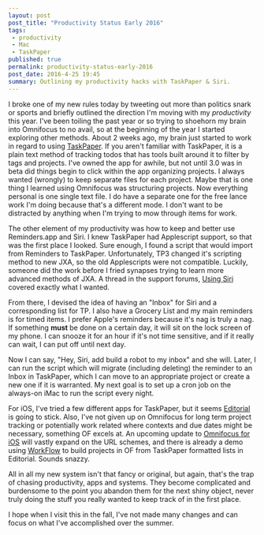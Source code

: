 ```yaml
---
layout: post
post_title: "Productivity Status Early 2016"
tags:
 - productivity
 - Mac
 - TaskPaper
published: true
permalink: productivity-status-early-2016
post_date: 2016-4-25 19:45
summary: Outlining my productivity hacks with TaskPaper & Siri.
---
```

I broke one of my new rules today by tweeting out more than politics snark or sports and briefly outlined the direction I'm moving with my *productivity* this year. I've been toiling the past year or so trying to shoehorn my brain into Omnifocus to no avail, so at the beginning of the year I started exploring other methods. About 2 weeks ago, my brain just started to work in regard to using [TaskPaper](https://www.taskpaper.com). If you aren't familiar with TaskPaper, it is a plain text method of tracking todos that has tools built around it to filter by tags and projects. I've owned the app for awhile, but not until 3.0 was in beta did things begin to click within the app organizing projects. I always wanted (wrongly) to keep separate files for each project. Maybe that is one thing I learned using Omnifocus was structuring projects. Now everything personal is one single text file. I do have a separate one for the free lance work I'm doing because that's a different mode. I don't want to be distracted by anything when I'm trying to mow through items for work.

The other element of my productivity was how to keep and better use Reminders.app and Siri. I knew TaskPaper had Applescript support, so that was the first place I looked. Sure enough, I found a script that would import from Reminders to TaskPaper. Unfortunately, TP3 changed it's scripting method to new JXA, so the old Applescripts were not compatible. Luckily, someone did the work before I fried synapses trying to learn more advanced methods of JXA. A thread in the support forums,
[Using Siri](http://support.hogbaysoftware.com/t/appending-items-to-a-taskpaper-file-using-siri/1456/9) covered exactly what I wanted.

From there, I devised the idea of having an "Inbox" for Siri and a corresponding list for TP. I also have a Grocery List and my main reminders is for timed items. I prefer Apple's reminders because it's nag is truly a nag. If something **must** be done on a certain day, it will sit on the lock screen of my phone. I can snooze it for an hour if it's not time sensitive, and if it really can wait, I can put off until next day.

Now I can say, "Hey, Siri, add build a robot to my inbox" and she will. Later, I can run the script which will migrate (including deleting) the reminder to an Inbox in TaskPaper, which I can move to an appropriate project or create a new one if it is warranted. My next goal is to set up a cron job on the always-on iMac to run the script every night.

For iOS, I've tried a few different apps for TaskPaper, but it seems [Editorial](https://geo.itunes.apple.com/us/app/editorial/id673907758?at=10lKmy) is going to stick. Also, I've not given up on Omnifocus for long term project tracking or potentially work related where contexts and due dates might be necessary, something OF excels at. An upcoming update to [Omnifocus for iOS](https://geo.itunes.apple.com/us/app/omnifocus-2/id904071710?at=10lKmy) will vastly expand on the URL schemes, and there is already a demo using [WorkFlow](https://geo.itunes.apple.com/us/app/workflow-powerful-automation/id915249334?at=10lKmy) to build projects in OF from TaskPaper formatted lists in Editorial. Sounds snazzy.

All in all my new system isn't that fancy or original, but again, that's the trap of chasing productivity, apps and systems. They become complicated and burdensome to the point you abandon them for the next shiny object, never truly doing the stuff you really wanted to keep track of in the first place.

I hope when I visit this in the fall, I've not made many changes and can focus on what I've accomplished over the summer.

<a href="https://brid.gy/publish/twitter"></a>
